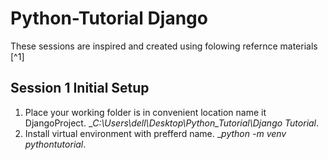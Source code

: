 # Python-Tutorial Django

These sessions are inspired and created using folowing refernce materials [^1]
## Session 1 Initial Setup

1. Place your working folder is in convenient location name it DjangoProject.
   _*C:\Users\dell\Desktop\Python_Tutorial\Django Tutorial*.
2. Install virtual environment with prefferd name. 
   _*python -m venv pythontutorial*.
